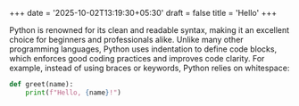 +++
date = '2025-10-02T13:19:30+05:30'
draft = false
title = 'Hello'
+++

Python is renowned for its clean and readable syntax, making it an excellent choice for beginners and professionals alike. Unlike many other programming languages, Python uses indentation to define code blocks, which enforces good coding practices and improves code clarity. For example, instead of using braces or keywords, Python relies on whitespace:

```python
def greet(name):
    print(f"Hello, {name}!")
